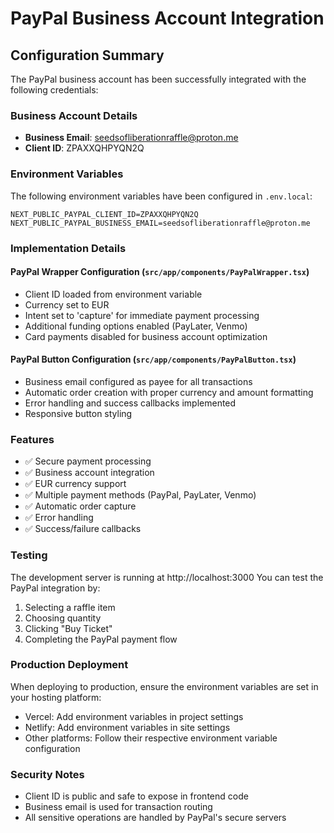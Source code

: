 # PayPal Business Account Integration

## Configuration Summary

The PayPal business account has been successfully integrated with the following credentials:

### Business Account Details
- **Business Email**: seedsofliberationraffle@proton.me
- **Client ID**: ZPAXXQHPYQN2Q

### Environment Variables
The following environment variables have been configured in `.env.local`:

```
NEXT_PUBLIC_PAYPAL_CLIENT_ID=ZPAXXQHPYQN2Q
NEXT_PUBLIC_PAYPAL_BUSINESS_EMAIL=seedsofliberationraffle@proton.me
```

### Implementation Details

#### PayPal Wrapper Configuration (`src/app/components/PayPalWrapper.tsx`)
- Client ID loaded from environment variable
- Currency set to EUR
- Intent set to 'capture' for immediate payment processing
- Additional funding options enabled (PayLater, Venmo)
- Card payments disabled for business account optimization

#### PayPal Button Configuration (`src/app/components/PayPalButton.tsx`)
- Business email configured as payee for all transactions
- Automatic order creation with proper currency and amount formatting
- Error handling and success callbacks implemented
- Responsive button styling

### Features
- ✅ Secure payment processing
- ✅ Business account integration
- ✅ EUR currency support
- ✅ Multiple payment methods (PayPal, PayLater, Venmo)
- ✅ Automatic order capture
- ✅ Error handling
- ✅ Success/failure callbacks

### Testing
The development server is running at http://localhost:3000
You can test the PayPal integration by:
1. Selecting a raffle item
2. Choosing quantity
3. Clicking "Buy Ticket"
4. Completing the PayPal payment flow

### Production Deployment
When deploying to production, ensure the environment variables are set in your hosting platform:
- Vercel: Add environment variables in project settings
- Netlify: Add environment variables in site settings
- Other platforms: Follow their respective environment variable configuration

### Security Notes
- Client ID is public and safe to expose in frontend code
- Business email is used for transaction routing
- All sensitive operations are handled by PayPal's secure servers